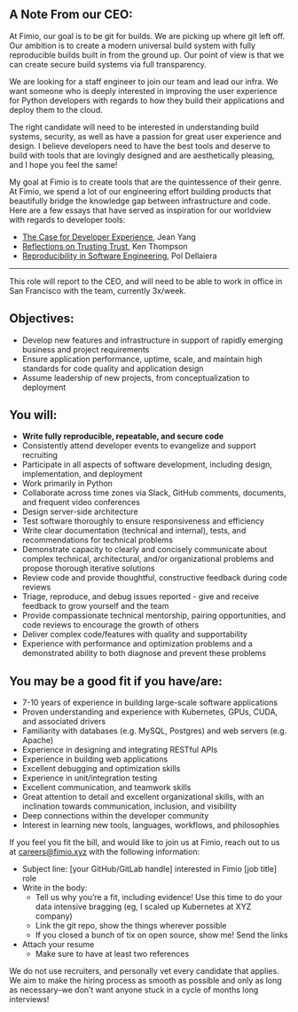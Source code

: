 ## A Note From our CEO:

At Fimio, our goal is to be git for builds. We are picking up where git left off. Our ambition is to create a modern universal build system with fully reproducible builds built in from the ground up. Our point of view is that we can create secure build systems via full transparency. 

We are looking for a staff engineer to join our team and lead our infra. We want someone who is deeply interested in improving the user experience for Python developers with regards to how they build their applications and deploy them to the cloud. 

The right candidate will need to be interested in understanding build systems, security, as well as have a passion for great user experience and design. I believe developers need to have the best tools and deserve to build with tools that are lovingly designed and are aesthetically pleasing, and I hope you feel the same!

My goal at Fimio is to create tools that are the quintessence of their genre. At Fimio, we spend a lot of our engineering effort building products that beautifully bridge the knowledge gap between infrastructure and code. Here are a few essays that have served as inspiration for our worldview with regards to developer tools:
- [The Case for Developer Experience](https://future.com/the-case-for-developer-experience/), Jean Yang
- [Reflections on Trusting Trust](https://dl.acm.org/doi/10.1145/358198.358210), Ken Thompson
- [Reproducibility in Software Engineering](https://doi.org/10.5281/zenodo.12666899), Pol Dellaiera

-----
This role will report to the CEO, and will need to be able to work in office in San Francisco with the team, currently 3x/week. 


## Objectives: 
- Develop new features and infrastructure in support of rapidly emerging business and project requirements
- Ensure application performance, uptime, scale, and maintain high standards for code quality and application design
- Assume leadership of new projects, from conceptualization to deployment




## You will:
- **Write fully reproducible, repeatable, and secure code**
- Consistently attend developer events to evangelize and support recruiting
- Participate in all aspects of software development, including design, implementation, and deployment
- Work primarily in Python
- Collaborate across time zones via Slack, GitHub comments, documents, and frequent video conferences
- Design server-side architecture
- Test software thoroughly to ensure responsiveness and efficiency
- Write clear documentation (technical and internal), tests, and recommendations for technical problems
- Demonstrate capacity to clearly and concisely communicate about complex technical, architectural, and/or organizational problems and propose thorough iterative solutions
- Review code and provide thoughtful, constructive feedback during code reviews
- Triage, reproduce, and debug issues reported - give and receive feedback to grow yourself and the team
- Provide compassionate technical mentorship, pairing opportunities, and code reviews to encourage the growth of others
- Deliver complex code/features with quality and supportability
- Experience with performance and optimization problems and a demonstrated ability to both diagnose and prevent these problems


## You may be a good fit if you have/are:
- 7-10 years of experience in building large-scale software applications
- Proven understanding and experience with Kubernetes, GPUs, CUDA, and associated drivers
- Familiarity with databases (e.g. MySQL, Postgres) and web servers (e.g. Apache) 
- Experience in designing and integrating RESTful APIs
- Experience in building web applications
- Excellent debugging and optimization skills
- Experience in unit/integration testing
- Excellent communication, and teamwork skills
- Great attention to detail and excellent organizational skills, with an inclination towards communication, inclusion, and visibility
- Deep connections within the developer community 
- Interest in learning new tools, languages, workflows, and philosophies



If you feel you fit the bill, and would like to join us at Fimio, reach out to us at careers@fimio.xyz with the following information:
- Subject line: [your GitHub/GitLab handle] interested in Fimio [job title] role 
- Write in the body:
   - Tell us why you’re a fit, including evidence! Use this time to do your data intensive bragging (eg, I scaled up Kubernetes at XYZ company)
   - Link the git repo, show the things wherever possible
   - If you closed a bunch of tix on open source, show me! Send the links
- Attach your resume
   - Make sure to have at least two references

We do not use recruiters, and personally vet every candidate that applies. We aim to make the hiring process as smooth as possible and only as long as necessary–we don’t want anyone stuck in a cycle of months long interviews!

